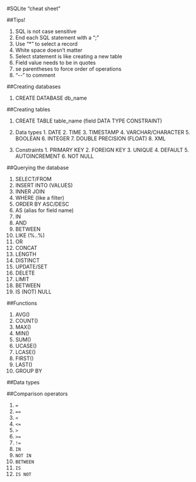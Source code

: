 #SQLite “cheat sheet”

##Tips!
1. SQL is not case sensitive
2. End each SQL statement with a “;”
3. Use “*” to select a record
4. White space doesn’t matter
5. Select statement is like creating a new table
6. Field value needs to be in quotes
7. se parentheses to force order of operations
8. “--” to comment 

##Creating databases
1. CREATE DATABASE db_name

##Creating tables
1. CREATE TABLE table_name (field DATA TYPE CONSTRAINT)
  1. Data types
    1. DATE
    2. TIME
    3. TIMESTAMP
    4. VARCHAR/CHARACTER
    5. BOOLEAN
    6. INTEGER
    7. DOUBLE PRECISION (FLOAT)
    8. XML  

  2. Constraints
    1. PRIMARY KEY
    2. FOREIGN KEY
    3. UNIQUE
    4. DEFAULT
    5. AUTOINCREMENT
    6. NOT NULL

##Querying the database
1. SELECT/FROM
2. INSERT INTO (VALUES)
3. INNER JOIN
4. WHERE (like a filter)
5. ORDER BY ASC/DESC
6. AS (alias for field name)
7. IN
8. AND
9. BETWEEN
10. LIKE (%..%)
11. OR
12. CONCAT
13. LENGTH
14. DISTINCT
15. UPDATE/SET
16. DELETE
17. LIMIT
18. BETWEEN
19. IS (NOT) NULL

##Functions
1. AVG()
2. COUNT()
3. MAX()
4. MIN()
5. SUM()
6. UCASE()
7. LCASE()
8. FIRST()
9. LAST()
10. GROUP BY

##Data types

##Comparison operators  
1. `=`  
2. `==`  
3. `<`  
4. `<=`  
5. `>`  
6. `>=`  
7. `!=`  
8. `IN`  
9. `NOT IN`  
10. `BETWEEN`  
11. `IS`  
12. `IS NOT`  

